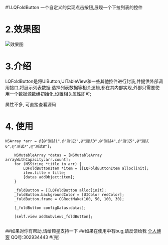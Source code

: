 #1.LQFoldButton
一个自定义的实现点击按钮,展现一个下拉列表的控件

# 2.效果图
![效果图](https://github.com/LQQZYY/LZFoldButton/blob/master/aaa.gif)

# 3.介绍
LQFoldButton是将UIButton,UITableView和一些其他控件进行封装,并提供外部调用接口,将展示列表数据,选择列表数据等相关逻辑,都在其内部实现,外部只需要使用一个数据源数组初始化,设置相关属性即可;

属性不多, 可直接查看源码

# 4. 使用

```
NSArray *arr = @[@"测试1",@"测试2",@"测试3",@"测试4",@"测试5",@"测试6",@"测试7",@"测试8"];
    
    NSMutableArray *datas = [NSMutableArray arrayWithCapacity:arr.count];
    for (NSString *title in arr) {
        LQFoldButtonItem *item = [[LQFoldButtonItem alloc]init];
        item.title = title;
        [datas addObject:item];
    }
    
    _foldButton = [[LQFoldButton alloc]init];
    _foldButton.backgroundColor = [UIColor redColor];
    _foldButton.frame = CGRectMake(100, 50, 100, 30);

    [_foldButton configDatas:datas];
    
    [self.view addSubview:_foldButton];
    
```

##如果对你有帮助,请给颗星支持一下
##如果在使用中有bug,请反馈给我
[个人博客](http://blog.csdn.net/lqq200912408)
QQ号:302934443
#(完)
